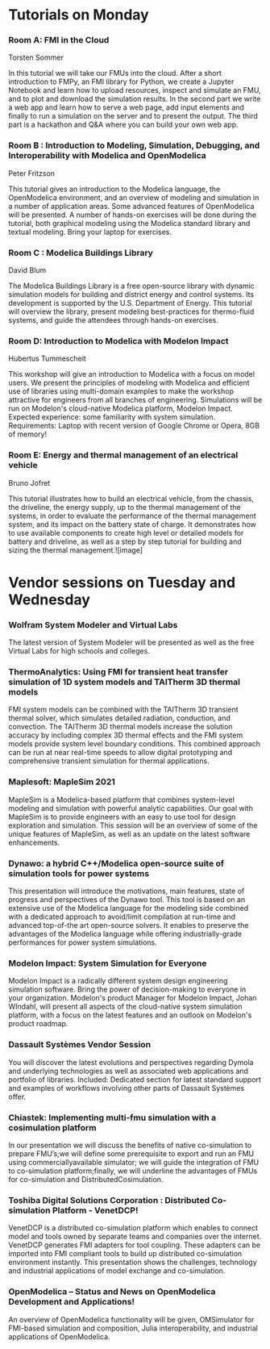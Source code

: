 

# Tutorials on Monday

### Room A: FMI in the Cloud
Torsten Sommer

In this tutorial we will take our FMUs into the cloud. After a short introduction to FMPy, an FMI library for Python, we create a Jupyter Notebook and learn how to upload resources, inspect and simulate an FMU, and to plot and download the simulation results. In the second part we write a web app and learn how to serve a web page, add input elements and finally to run a simulation on the server and to present the output. The third part is a hackathon and Q&A where you can build your own web app.

### Room B : Introduction to Modeling, Simulation, Debugging, and Interoperability with Modelica and OpenModelica 
Peter Fritzson

This tutorial gives an introduction to the Modelica language, the OpenModelica environment, and an overview of modeling and simulation in a number of application areas. Some advanced features of OpenModelica will be presented. A number of hands-on exercises will be done during the tutorial, both graphical modeling using the Modelica standard library and textual modeling. Bring your laptop for exercises.

### Room C : Modelica Buildings Library
David Blum

The Modelica Buildings Library is a free open-source library with dynamic simulation models for building and district energy and control systems.  Its development is supported by the U.S. Department of Energy.  This tutorial will overview the library, present modeling best-practices for thermo-fluid systems, and guide the attendees through hands-on exercises.

### Room D: Introduction to Modelica with Modelon Impact
Hubertus Tummescheit	

This workshop will give an introduction to Modelica with a focus on model users. We present the principles of modeling with Modelica and efficient use of libraries using multi-domain examples to make the workshop attractive for engineers from all branches of engineering. Simulations will be run on Modelon's cloud-native Modelica platform, Modelon Impact. Expected experience: some familiarity with system simulation. Requirements: Laptop with recent version of Google Chrome or Opera, 8GB of memory!


### Room E: Energy and thermal management of an electrical vehicle
Bruno Jofret

This tutorial illustrates how to build an electrical vehicle, from the chassis, the driveline, the energy supply, up to the thermal management of the systems, in order to evaluate the performance of the thermal management system, and its impact on the battery state of charge. It demonstrates how to use available components to create high level or detailed models for battery and driveline, as well as a step by step tutorial for building and sizing the thermal management.![image]


# Vendor sessions on Tuesday and Wednesday

### Wolfram System Modeler and Virtual Labs
The latest version of System Modeler will be presented as well as the free Virtual Labs for high schools and colleges.


### ThermoAnalytics: Using FMI for transient heat transfer simulation of 1D system models and TAITherm 3D thermal models
FMI system models can be combined with the TAITherm 3D transient thermal solver, which simulates detailed radiation, conduction, and convection.  The TAITherm 3D thermal models increase the solution accuracy by including complex 3D thermal effects and the FMI system models provide system level boundary conditions.  This combined approach can be run at near real-time speeds to allow digital prototyping and comprehensive transient simulation for thermal applications.

### Maplesoft: MapleSim 2021
MapleSim is a Modelica-based platform that combines system-level modeling and simulation with powerful analytic capabilities. Our goal with MapleSim is to provide engineers with an easy to use tool for design exploration and simulation. This session will be an overview of some of the unique features of MapleSim, as well as an update on the latest software enhancements.

### Dynawo: a hybrid C++/Modelica open-source suite of simulation tools for power systems
This presentation will introduce the motivations, main features, state of progress and perspectives of the Dynawo tool. This tool is based on an extensive use of the Modelica language for the modeling side combined with a dedicated approach to avoid/limit compilation at run-time and advanced top-of-the art open-source solvers. It enables to preserve the advantages of the Modelica language while offering industrially-grade performances for power system simulations.

### Modelon Impact: System Simulation for Everyone
Modelon Impact is a radically different system design engineering simulation software. Bring the power of decision-making to everyone in your organization. Modelon's product Manager for Modelon Impact, Johan WIndahl, will present all aspects of the cloud-native system simulation platform, with a focus on the latest features and an outlook on Modelon's product roadmap.

### Dassault Systèmes Vendor Session
You will discover the latest evolutions and perspectives regarding Dymola and underlying technologies as well as associated web applications and portfolio of libraries. Included: Dedicated section for latest standard support and examples of workflows involving other parts of Dassault Systèmes offer.

### Chiastek: Implementing multi-fmu simulation with a cosimulation platform
In our presentation we will discuss the benefits of native co-simulation to prepare FMU’s;we will define some prerequisite to export and run an FMU using commerciallyavailable simulator; we will guide the integration of FMU to co-simulation platform;finally, we will underline the advantages of FMUs for co-simulation and DistributedCosimulation.

### Toshiba Digital Solutions Corporation : Distributed Co-simulation Platform - VenetDCP!
VenetDCP is a distributed co-simulation platform which enables to connect model and tools owned by separate teams and companies over the internet. VenetDCP generates FMI adapters for tool coupling. These adapters can be imported into FMI compliant tools to build up distributed co-simulation environment instantly. This presentation shows the challenges, technology and industrial applications of model exchange and co-simulation.

### OpenModelica – Status and News on OpenModelica Development and Applications!
An overview of OpenModelica functionality will be given, OMSimulator for FMI-based simulation and composition, Julia interoperability, and industrial applications of OpenModelica.




